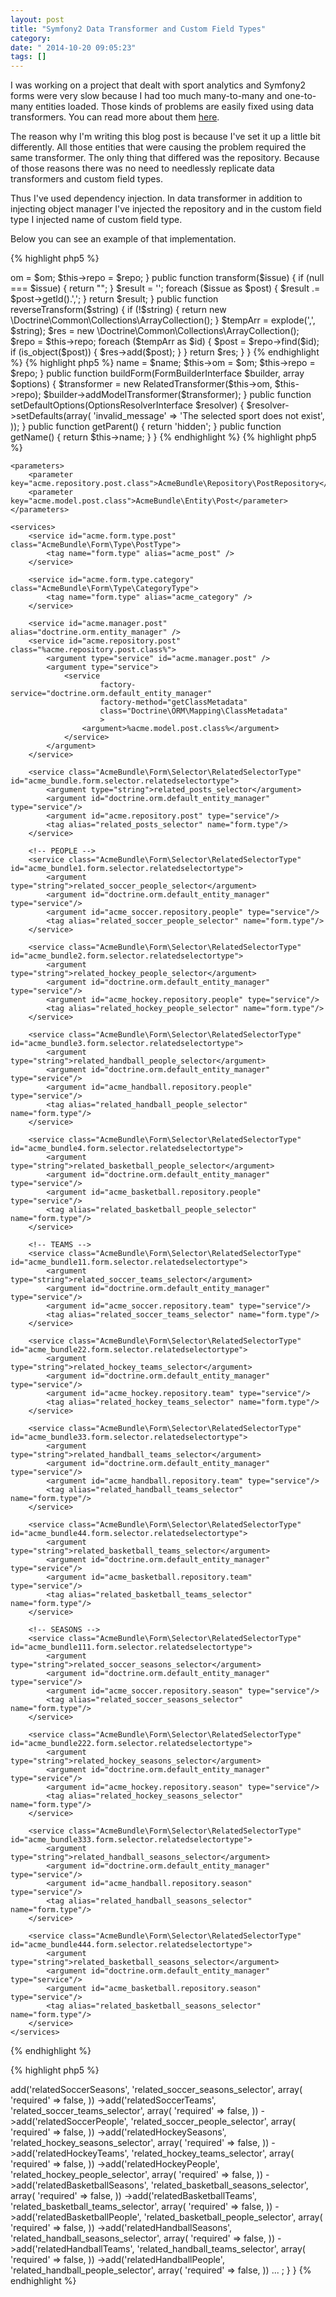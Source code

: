 ```yaml
---
layout: post
title: "Symfony2 Data Transformer and Custom Field Types"
category: 
date: " 2014-10-20 09:05:23"
tags: []
---
```


I was working on a project that dealt with sport analytics and Symfony2 forms were very slow
because I had too much many-to-many and one-to-many entities loaded. Those kinds of problems are easily
fixed using data transformers. You can read more about them <a href="http://symfony.com/doc/current/cookbook/form/data_transformers.html">here</a>.

The reason why I'm writing this blog post is because I've set it up a little bit differently.
All those entities that were causing the problem required the same transformer. The only thing that differed
was the repository. Because of those reasons there was no need to needlessly replicate data transformers and
custom field types.

Thus I've used dependency injection. In data transformer in addition to injecting object manager
I've injected the repository and in the custom field type I injected name of custom field type.

Below you can see an example of that implementation.


{% highlight php5 %}
<?php

namespace AcmeBundle\Form\DataTransformer;

use Doctrine\Common\Persistence\ObjectManager;
use Symfony\Component\Form\DataTransformerInterface;
use Symfony\Component\Form\Exception\TransformationFailedException;

class RelatedTransformer implements DataTransformerInterface
{
    private $om;

    private $repo;

    public function __construct(ObjectManager $om, $repo)
    {
        $this->om = $om;
        $this->repo = $repo;
    }

    public function transform($issue)
    {
        if (null === $issue) {
            return "";
        }

        $result = '';
        foreach ($issue as $post) {
            $result .= $post->getId().',';
        }

        return $result;
    }

    public function reverseTransform($string)
    {
        if (!$string) {
            return new \Doctrine\Common\Collections\ArrayCollection();
        }

        $tempArr = explode(',', $string);

        $res = new \Doctrine\Common\Collections\ArrayCollection();

        $repo = $this->repo;

        foreach ($tempArr as $id) {
            $post = $repo->find($id);
            if (is_object($post)) {
                $res->add($post);
            }
        }

        return $res;
    }

}
{% endhighlight %}


{% highlight php5 %}
<?php

namespace AcmeBundle\Form\Selector;

use Symfony\Component\Form\AbstractType;
use Symfony\Component\Form\FormBuilderInterface;
use AcmeBundle\Form\DataTransformer\RelatedTransformer;
use Doctrine\Common\Persistence\ObjectManager;
use Symfony\Component\OptionsResolver\OptionsResolverInterface;

class RelatedSelectorType extends AbstractType
{
    /**
     * @var ObjectManager
     */
    protected $om;

    protected $repo;

    protected $name;

    public function __construct($name, ObjectManager $om, $repo)
    {
        $this->name = $name;
        $this->om = $om;
        $this->repo = $repo;
    }

    public function buildForm(FormBuilderInterface $builder, array $options)
    {
        $transformer = new RelatedTransformer($this->om, $this->repo);
        $builder->addModelTransformer($transformer);
    }

    public function setDefaultOptions(OptionsResolverInterface $resolver)
    {
        $resolver->setDefaults(array(
            'invalid_message' => 'The selected sport does not exist',
        ));
    }

    public function getParent()
    {
        return 'hidden';
    }

    public function getName()
    {
        return $this->name;
    }
}

{% endhighlight %}

{% highlight php5 %}
<?xml version="1.0" ?>

<container xmlns="http://symfony.com/schema/dic/services"
    xmlns:xsi="http://www.w3.org/2001/XMLSchema-instance"
    xsi:schemaLocation="http://symfony.com/schema/dic/services http://symfony.com/schema/dic/services/services-1.0.xsd">


    <parameters>
        <parameter key="acme.repository.post.class">AcmeBundle\Repository\PostRepository</parameter>
        <parameter key="acme.model.post.class">AcmeBundle\Entity\Post</parameter>
    </parameters>

    <services>
        <service id="acme.form.type.post" class="AcmeBundle\Form\Type\PostType">
            <tag name="form.type" alias="acme_post" />
        </service>

        <service id="acme.form.type.category" class="AcmeBundle\Form\Type\CategoryType">
            <tag name="form.type" alias="acme_category" />
        </service>

        <service id="acme.manager.post" alias="doctrine.orm.entity_manager" />
        <service id="acme.repository.post" class="%acme.repository.post.class%">
            <argument type="service" id="acme.manager.post" />
            <argument type="service">
                <service
                        factory-service="doctrine.orm.default_entity_manager"
                        factory-method="getClassMetadata"
                        class="Doctrine\ORM\Mapping\ClassMetadata"
                        >
                    <argument>%acme.model.post.class%</argument>
                </service>
            </argument>
        </service>

        <service class="AcmeBundle\Form\Selector\RelatedSelectorType" id="acme_bundle.form.selector.relatedselectortype">
            <argument type="string">related_posts_selector</argument>
            <argument id="doctrine.orm.default_entity_manager" type="service"/>
            <argument id="acme.repository.post" type="service"/>
            <tag alias="related_posts_selector" name="form.type"/>
        </service>

        <!-- PEOPLE -->
        <service class="AcmeBundle\Form\Selector\RelatedSelectorType" id="acme_bundle1.form.selector.relatedselectortype">
            <argument type="string">related_soccer_people_selector</argument>
            <argument id="doctrine.orm.default_entity_manager" type="service"/>
            <argument id="acme_soccer.repository.people" type="service"/>
            <tag alias="related_soccer_people_selector" name="form.type"/>
        </service>

        <service class="AcmeBundle\Form\Selector\RelatedSelectorType" id="acme_bundle2.form.selector.relatedselectortype">
            <argument type="string">related_hockey_people_selector</argument>
            <argument id="doctrine.orm.default_entity_manager" type="service"/>
            <argument id="acme_hockey.repository.people" type="service"/>
            <tag alias="related_hockey_people_selector" name="form.type"/>
        </service>

        <service class="AcmeBundle\Form\Selector\RelatedSelectorType" id="acme_bundle3.form.selector.relatedselectortype">
            <argument type="string">related_handball_people_selector</argument>
            <argument id="doctrine.orm.default_entity_manager" type="service"/>
            <argument id="acme_handball.repository.people" type="service"/>
            <tag alias="related_handball_people_selector" name="form.type"/>
        </service>

        <service class="AcmeBundle\Form\Selector\RelatedSelectorType" id="acme_bundle4.form.selector.relatedselectortype">
            <argument type="string">related_basketball_people_selector</argument>
            <argument id="doctrine.orm.default_entity_manager" type="service"/>
            <argument id="acme_basketball.repository.people" type="service"/>
            <tag alias="related_basketball_people_selector" name="form.type"/>
        </service>

        <!-- TEAMS -->
        <service class="AcmeBundle\Form\Selector\RelatedSelectorType" id="acme_bundle11.form.selector.relatedselectortype">
            <argument type="string">related_soccer_teams_selector</argument>
            <argument id="doctrine.orm.default_entity_manager" type="service"/>
            <argument id="acme_soccer.repository.team" type="service"/>
            <tag alias="related_soccer_teams_selector" name="form.type"/>
        </service>

        <service class="AcmeBundle\Form\Selector\RelatedSelectorType" id="acme_bundle22.form.selector.relatedselectortype">
            <argument type="string">related_hockey_teams_selector</argument>
            <argument id="doctrine.orm.default_entity_manager" type="service"/>
            <argument id="acme_hockey.repository.team" type="service"/>
            <tag alias="related_hockey_teams_selector" name="form.type"/>
        </service>

        <service class="AcmeBundle\Form\Selector\RelatedSelectorType" id="acme_bundle33.form.selector.relatedselectortype">
            <argument type="string">related_handball_teams_selector</argument>
            <argument id="doctrine.orm.default_entity_manager" type="service"/>
            <argument id="acme_handball.repository.team" type="service"/>
            <tag alias="related_handball_teams_selector" name="form.type"/>
        </service>

        <service class="AcmeBundle\Form\Selector\RelatedSelectorType" id="acme_bundle44.form.selector.relatedselectortype">
            <argument type="string">related_basketball_teams_selector</argument>
            <argument id="doctrine.orm.default_entity_manager" type="service"/>
            <argument id="acme_basketball.repository.team" type="service"/>
            <tag alias="related_basketball_teams_selector" name="form.type"/>
        </service>

        <!-- SEASONS -->
        <service class="AcmeBundle\Form\Selector\RelatedSelectorType" id="acme_bundle111.form.selector.relatedselectortype">
            <argument type="string">related_soccer_seasons_selector</argument>
            <argument id="doctrine.orm.default_entity_manager" type="service"/>
            <argument id="acme_soccer.repository.season" type="service"/>
            <tag alias="related_soccer_seasons_selector" name="form.type"/>
        </service>

        <service class="AcmeBundle\Form\Selector\RelatedSelectorType" id="acme_bundle222.form.selector.relatedselectortype">
            <argument type="string">related_hockey_seasons_selector</argument>
            <argument id="doctrine.orm.default_entity_manager" type="service"/>
            <argument id="acme_hockey.repository.season" type="service"/>
            <tag alias="related_hockey_seasons_selector" name="form.type"/>
        </service>

        <service class="AcmeBundle\Form\Selector\RelatedSelectorType" id="acme_bundle333.form.selector.relatedselectortype">
            <argument type="string">related_handball_seasons_selector</argument>
            <argument id="doctrine.orm.default_entity_manager" type="service"/>
            <argument id="acme_handball.repository.season" type="service"/>
            <tag alias="related_handball_seasons_selector" name="form.type"/>
        </service>

        <service class="AcmeBundle\Form\Selector\RelatedSelectorType" id="acme_bundle444.form.selector.relatedselectortype">
            <argument type="string">related_basketball_seasons_selector</argument>
            <argument id="doctrine.orm.default_entity_manager" type="service"/>
            <argument id="acme_basketball.repository.season" type="service"/>
            <tag alias="related_basketball_seasons_selector" name="form.type"/>
        </service>
    </services>

</container>


{% endhighlight %}

{% highlight php5 %}
<?php

namespace AcmeBundle\Form\Type;

use Symfony\Component\Form\AbstractType;
use Symfony\Component\Form\FormBuilderInterface;
use Symfony\Component\OptionsResolver\OptionsResolverInterface;

class PostType extends AbstractType
{
    public function buildForm(FormBuilderInterface $builder, array $options)
    {
        $builder
            ->add('relatedSoccerSeasons', 'related_soccer_seasons_selector', array(
                    'required' => false,
                ))
            ->add('relatedSoccerTeams', 'related_soccer_teams_selector', array(
                    'required' => false,
                ))
            ->add('relatedSoccerPeople', 'related_soccer_people_selector', array(
                    'required' => false,
                ))
            ->add('relatedHockeySeasons', 'related_hockey_seasons_selector', array(
                'required' => false,
            ))
            ->add('relatedHockeyTeams', 'related_hockey_teams_selector', array(
                'required' => false,
            ))
            ->add('relatedHockeyPeople', 'related_hockey_people_selector', array(
                'required' => false,
            ))
            ->add('relatedBasketballSeasons', 'related_basketball_seasons_selector', array(
                'required' => false,
            ))
            ->add('relatedBasketballTeams', 'related_basketball_teams_selector', array(
                'required' => false,
            ))
            ->add('relatedBasketballPeople', 'related_basketball_people_selector', array(
                'required' => false,
            ))
            ->add('relatedHandballSeasons', 'related_handball_seasons_selector', array(
                'required' => false,
            ))
            ->add('relatedHandballTeams', 'related_handball_teams_selector', array(
                'required' => false,
            ))
            ->add('relatedHandballPeople', 'related_handball_people_selector', array(
                'required' => false,
            ))

            ...
        ;
    }
}

{% endhighlight %}